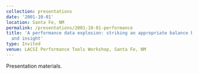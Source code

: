 ```yaml
---
collection: presentations
date: '2001-10-01'
location: Santa Fe, NM
permalink: /presentations/2001-10-01-performance
title: 'A performance data explosion: striking an appropriate balance between resolution
  and insight'
type: Invited
venue: LACSI Performance Tools Workshop, Santa Fe, NM
---
```


Presentation materials.
